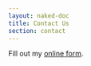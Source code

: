 ```yaml
---
layout: naked-doc
title: Contact Us
section: contact
---
```


<!-- wufoo form "Contact PalletOps" -->

<div id="wufoo-z7x3p9">
Fill out my <a href="http://palletops.wufoo.com/forms/z7x3p9">online form</a>.
</div>
<script type="text/javascript">var z7x3p9;(function(d, t) {
var s = d.createElement(t), options = {
'userName':'palletops', 
'formHash':'z7x3p9', 
'autoResize':true,
'height':'817',
'async':true,
'header':'show'};
s.src = ('https:' == d.location.protocol ? 'https://' : 'http://') + 'wufoo.com/scripts/embed/form.js';
s.onload = s.onreadystatechange = function() {
var rs = this.readyState; if (rs) if (rs != 'complete') if (rs != 'loaded') return;
try { z7x3p9 = new WufooForm();z7x3p9.initialize(options);z7x3p9.display(); } catch (e) {}};
var scr = d.getElementsByTagName(t)[0], par = scr.parentNode; par.insertBefore(s, scr);
})(document, 'script');</script>

<!-- end wufoo form -->